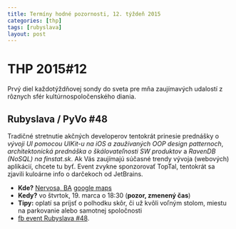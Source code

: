 ```yaml
---
title: Termíny hodné pozornosti, 12. týždeň 2015
categories: [thp]
tags: [rubyslava]
layout: post
---
```

THP 2015#12
===========
Prvý diel každotýždňovej sondy do sveta pre mňa zaujímavých udalostí z rôznych sfér kultúrnospoločenského diania.

Rubyslava / PyVo #48
--------------------
Tradičné stretnutie akčných developerov tentokrát prinesie prednášky o *vývoji UI pomocou UIKit-u na iOS a zaužívaných OOP design patternoch*, *architektonická prednáška o škálovateľnosti SW produktov* a *RavenDB (NoSQL) na finstat.sk*. Ak Vás zaujímajú súčasné trendy vývoja (webových) aplikácií, chcete tu byť. Event zvykne sponzorovať TopTal, tentokrát sa zjavili kuloárne info o darčekoch od JetBrains.

   * **Kde?** [Nervosa, BA](http://www.nervosa.sk) [google maps](https://goo.gl/maps/wTx02) 
   * **Kedy?** vo štvrtok, 19. marca o 18:30 (**pozor, zmenený čas**)
   * **Tipy:** oplatí sa príjsť o polhodku skôr, či už kvôli voľným stolom, miestu na parkovanie alebo samotnej spoločnosti 
   * [fb event Rubyslava #48](https://www.facebook.com/events/1552210551696826/).

